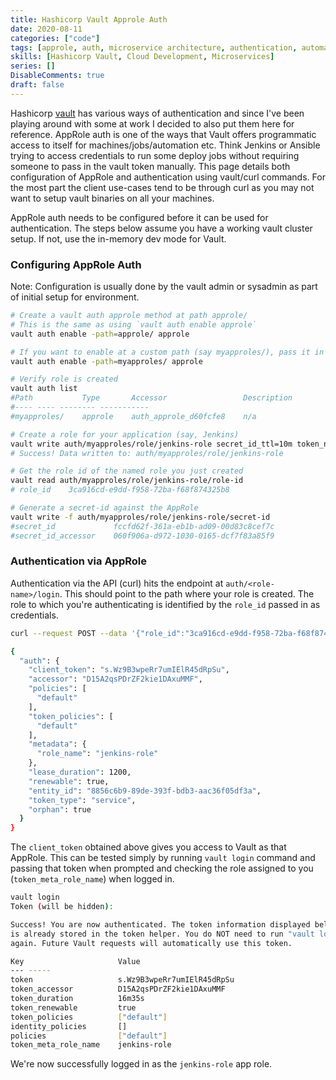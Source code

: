 ```yaml
---
title: Hashicorp Vault Approle Auth
date: 2020-08-11
categories: ["code"]
tags: [approle, auth, microservice architecture, authentication, automation, cicd, cloud, cloud engineering, code, devops, hashicorp, hashicorp-vault, tech, vault]
skills: [Hashicorp Vault, Cloud Development, Microservices]
series: []
DisableComments: true
draft: false
---
```


Hashicorp [vault](https://www.vaultproject.io/) has various ways of authentication and since I've been playing around with some at work I decided to also put them here for reference. AppRole auth is one of the ways that Vault offers programmatic access to itself for machines/jobs/automation etc. Think Jenkins or Ansible trying to access credentials to run some deploy jobs without requiring someone to pass in the vault token manually. This page details both configuration of AppRole and authentication using vault/curl commands. For the most part the client use-cases tend to be through curl as you may not want to setup vault binaries on all your machines.

AppRole auth needs to be configured before it can be used for authentication. The steps below assume you have a working vault cluster setup. If not, use the in-memory dev mode for Vault.

### Configuring AppRole Auth

Note: Configuration is usually done by the vault admin or sysadmin as part of initial setup for environment.

```bash
# Create a vault auth approle method at path approle/ 
# This is the same as using `vault auth enable approle`
vault auth enable -path=approle/ approle

# If you want to enable at a custom path (say myapproles/), pass it in the path flag
vault auth enable -path=myapproles/ approle

# Verify role is created
vault auth list
#Path           Type       Accessor                 Description
#---- ---- -------- -----------
#myapproles/    approle    auth_approle_d60fcfe8    n/a

# Create a role for your application (say, Jenkins)
vault write auth/myapproles/role/jenkins-role secret_id_ttl=10m token_num_uses=10 token_ttl=20m token_max_ttl=30m secret_id_num_uses=40
# Success! Data written to: auth/myapproles/role/jenkins-role

# Get the role id of the named role you just created
vault read auth/myapproles/role/jenkins-role/role-id
# role_id    3ca916cd-e9dd-f958-72ba-f68f874325b8

# Generate a secret-id against the AppRole
vault write -f auth/myapproles/role/jenkins-role/secret-id
#secret_id             fccfd62f-361a-eb1b-ad09-00d83c8cef7c
#secret_id_accessor    060f906a-d972-1030-0165-dcf7f83a85f9
```

### Authentication via AppRole

Authentication via the API (curl) hits the endpoint at `auth/<role-name>/login`. This should point to the path where your role is created. The role to which you're authenticating is identified by the `role_id` passed in as credentials.

```bash
curl --request POST --data '{"role_id":"3ca916cd-e9dd-f958-72ba-f68f874325b8", "secret_id":"fccfd62f-361a-eb1b-ad09-00d83c8cef7c"}' <http://127.0.0.1:8200/v1/auth/myapproles/login> | jq .

{
  "auth": {
    "client_token": "s.Wz9B3wpeRr7umIElR45dRpSu",
    "accessor": "D15A2qsPDrZF2kie1DAxuMMF",
    "policies": [
      "default"
    ],
    "token_policies": [
      "default"
    ],
    "metadata": {
      "role_name": "jenkins-role"
    },
    "lease_duration": 1200,
    "renewable": true,
    "entity_id": "8856c6b9-89de-393f-bdb3-aac36f05df3a",
    "token_type": "service",
    "orphan": true
  }
}
```

The `client_token` obtained above gives you access to Vault as that AppRole. This can be tested simply by running `vault login` command and passing that token when prompted and checking the role assigned to you (`token_meta_role_name`) when logged in.

```bash
vault login
Token (will be hidden):

Success! You are now authenticated. The token information displayed below
is already stored in the token helper. You do NOT need to run "vault login"
again. Future Vault requests will automatically use this token.

Key                     Value
--- -----
token                   s.Wz9B3wpeRr7umIElR45dRpSu
token_accessor          D15A2qsPDrZF2kie1DAxuMMF
token_duration          16m35s
token_renewable         true
token_policies          ["default"]
identity_policies       []
policies                ["default"]
token_meta_role_name    jenkins-role
```

We're now successfully logged in as the `jenkins-role` app role.

<br>
